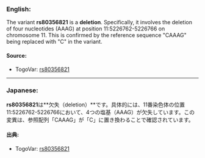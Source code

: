 ### English:
The variant **rs80356821** is a **deletion**. Specifically, it involves the deletion of four nucleotides (AAAG) at position 11:5226762-5226766 on chromosome 11. This is confirmed by the reference sequence "CAAAG" being replaced with "C" in the variant.

#### Source:
- TogoVar: [rs80356821](https://identifiers.org/dbsnp/rs80356821)

---

### Japanese:
**rs80356821**は**欠失（deletion）**です。具体的には、11番染色体の位置11:5226762-5226766において、4つの塩基（AAAG）が欠失しています。この変異は、参照配列「CAAAG」が「C」に置き換わることで確認されています。

#### 出典:
- TogoVar: [rs80356821](https://identifiers.org/dbsnp/rs80356821)